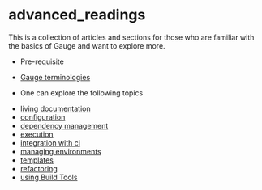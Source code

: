 # advanced_readings

This is a collection of articles and sections for those who are familiar with the basics of Gauge and want to explore more.

* Pre-requisite
- [Gauge terminologies](../gauge_terminologies/README.md)

* One can explore the following topics
- [living documentation](living_documentation.md)
- [configuration](configuration/README.md)
- [dependency management](dependency_management/README.md)
- [execution](execution/README.md)
- [integration with ci](integration_with_ci/README.md)
- [managing environments](managing_environments.md)
- [templates](gauge_templates.md)
- [refactoring](refactoring.md)
- [using Build Tools](using_build_tools.md)
